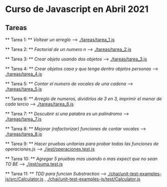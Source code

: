 # Curso de Javascript en Abril 2021

## Tareas

** Tarea 1: ** *Voltear un arreglo* --> [./tareas/tarea_1.js](https://github.com/armandocj/Javascript_abril21/blob/main/tareas/tarea_1.js)

** Tarea 2: ** *Factorial de un numero n* --> [./tareas/tarea_2.js](https://github.com/armandocj/Javascript_abril21/blob/main/tareas/tarea_2.js)

** Tarea 3: ** *Crear objeto usando dos objetos* --> [./tareas/tarea_3.js](https://github.com/armandocj/Javascript_abril21/blob/main/tareas/tarea_3.js)

** Tarea 4: ** *Crear objetos casa y que tenga dentro objetos personas* --> [./tareas/tarea_4.js](https://github.com/armandocj/Javascript_abril21/blob/main/tareas/tarea_4.js)

** Tarea 5: ** *Contar el numero de vocales de una cadena* --> [./tareas/tarea_5.js](https://github.com/armandocj/Javascript_abril21/blob/main/tareas/tarea_5.js)

** Tarea 6: ** *Arreglo de numeros, dividirlos de 3 en 3, imprimir el menor de cada tercio* --> [./tareas/tarea_6.js](https://github.com/armandocj/Javascript_abril21/blob/main/tareas/tarea_6.js)

** Tarea 7: ** *Descubrir si una palabra es un palindromo* --> [./tareas/tarea_7.js](https://github.com/armandocj/Javascript_abril21/blob/main/tareas/tarea_7.js)

** Tarea 8: ** *Mejorar (rafactorizar) funciones de contar vocales* --> [./tareas/tarea_8.js](https://github.com/armandocj/Javascript_abril21/blob/main/tareas/tarea_8.js)

** Tarea 9: ** *Hacer pruebas unitarias para probar todas las funciones de operaciones.js* --> [./jest/operaciones.test.js](https://github.com/armandocj/Javascript_abril21/blob/main/jest/operaciones.test.js)

** Tarea 10: ** *Agregar 5 pruebas mas usando o mas expect que no sean TO BE* --> [./jest/suma.test.js](https://github.com/armandocj/Javascript_abril21/blob/main/jest/suma.test.js)

** Tarea 11: ** *TDD para funcion Substraction* --> [./chai/unit-test-examples-js/src/Calculator.js](https://github.com/armandocj/Javascript_abril21/blob/main/chai/unit-test-examples-js/src/Calculator.js) , [./chai/unit-test-examples-js/test/Calculator.js](https://github.com/armandocj/Javascript_abril21/blob/main/chai/unit-test-examples-js/test/Calculator.spec.js)
